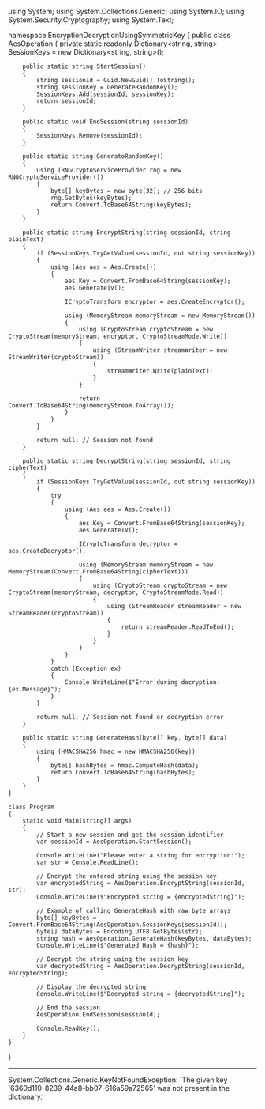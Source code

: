 using System;
using System.Collections.Generic;
using System.IO;
using System.Security.Cryptography;
using System.Text;

namespace EncryptionDecryptionUsingSymmetricKey
{
    public class AesOperation
    {
        private static readonly Dictionary<string, string> SessionKeys = new Dictionary<string, string>();

        public static string StartSession()
        {
            string sessionId = Guid.NewGuid().ToString();
            string sessionKey = GenerateRandomKey();
            SessionKeys.Add(sessionId, sessionKey);
            return sessionId;
        }

        public static void EndSession(string sessionId)
        {
            SessionKeys.Remove(sessionId);
        }

        public static string GenerateRandomKey()
        {
            using (RNGCryptoServiceProvider rng = new RNGCryptoServiceProvider())
            {
                byte[] keyBytes = new byte[32]; // 256 bits
                rng.GetBytes(keyBytes);
                return Convert.ToBase64String(keyBytes);
            }
        }

        public static string EncryptString(string sessionId, string plainText)
        {
            if (SessionKeys.TryGetValue(sessionId, out string sessionKey))
            {
                using (Aes aes = Aes.Create())
                {
                    aes.Key = Convert.FromBase64String(sessionKey);
                    aes.GenerateIV();

                    ICryptoTransform encryptor = aes.CreateEncryptor();

                    using (MemoryStream memoryStream = new MemoryStream())
                    {
                        using (CryptoStream cryptoStream = new CryptoStream(memoryStream, encryptor, CryptoStreamMode.Write))
                        {
                            using (StreamWriter streamWriter = new StreamWriter(cryptoStream))
                            {
                                streamWriter.Write(plainText);
                            }
                        }

                        return Convert.ToBase64String(memoryStream.ToArray());
                    }
                }
            }

            return null; // Session not found
        }

        public static string DecryptString(string sessionId, string cipherText)
        {
            if (SessionKeys.TryGetValue(sessionId, out string sessionKey))
            {
                try
                {
                    using (Aes aes = Aes.Create())
                    {
                        aes.Key = Convert.FromBase64String(sessionKey);
                        aes.GenerateIV();

                        ICryptoTransform decryptor = aes.CreateDecryptor();

                        using (MemoryStream memoryStream = new MemoryStream(Convert.FromBase64String(cipherText)))
                        {
                            using (CryptoStream cryptoStream = new CryptoStream(memoryStream, decryptor, CryptoStreamMode.Read))
                            {
                                using (StreamReader streamReader = new StreamReader(cryptoStream))
                                {
                                    return streamReader.ReadToEnd();
                                }
                            }
                        }
                    }
                }
                catch (Exception ex)
                {
                    Console.WriteLine($"Error during decryption: {ex.Message}");
                }
            }

            return null; // Session not found or decryption error
        }

        public static string GenerateHash(byte[] key, byte[] data)
        {
            using (HMACSHA256 hmac = new HMACSHA256(key))
            {
                byte[] hashBytes = hmac.ComputeHash(data);
                return Convert.ToBase64String(hashBytes);
            }
        }
    }

    class Program
    {
        static void Main(string[] args)
        {
            // Start a new session and get the session identifier
            var sessionId = AesOperation.StartSession();

            Console.WriteLine("Please enter a string for encryption:");
            var str = Console.ReadLine();

            // Encrypt the entered string using the session key
            var encryptedString = AesOperation.EncryptString(sessionId, str);
            Console.WriteLine($"Encrypted string = {encryptedString}");

            // Example of calling GenerateHash with raw byte arrays
            byte[] keyBytes = Convert.FromBase64String(AesOperation.SessionKeys[sessionId]);
            byte[] dataBytes = Encoding.UTF8.GetBytes(str);
            string hash = AesOperation.GenerateHash(keyBytes, dataBytes);
            Console.WriteLine($"Generated Hash = {hash}");

            // Decrypt the string using the session key
            var decryptedString = AesOperation.DecryptString(sessionId, encryptedString);

            // Display the decrypted string
            Console.WriteLine($"Decrypted string = {decryptedString}");

            // End the session
            AesOperation.EndSession(sessionId);

            Console.ReadKey();
        }
    }
}

******************
System.Collections.Generic.KeyNotFoundException: 'The given key '6360d110-8239-44a8-bb07-616a59a72565' was not present in the dictionary.'

